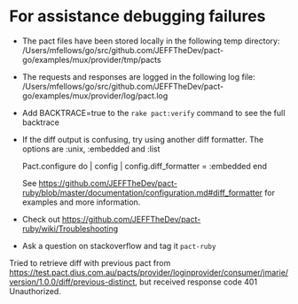 # For assistance debugging failures

- The pact files have been stored locally in the following temp directory:
  /Users/mfellows/go/src/github.com/JEFFTheDev/pact-go/examples/mux/provider/tmp/pacts

- The requests and responses are logged in the following log file:
  /Users/mfellows/go/src/github.com/JEFFTheDev/pact-go/examples/mux/provider/log/pact.log

- Add BACKTRACE=true to the `rake pact:verify` command to see the full backtrace

- If the diff output is confusing, try using another diff formatter.
  The options are :unix, :embedded and :list

  Pact.configure do | config |
  config.diff_formatter = :embedded
  end

  See https://github.com/JEFFTheDev/pact-ruby/blob/master/documentation/configuration.md#diff_formatter for examples and more information.

- Check out https://github.com/JEFFTheDev/pact-ruby/wiki/Troubleshooting

- Ask a question on stackoverflow and tag it `pact-ruby`

Tried to retrieve diff with previous pact from https://test.pact.dius.com.au/pacts/provider/loginprovider/consumer/jmarie/version/1.0.0/diff/previous-distinct, but received response code 401 Unauthorized.
